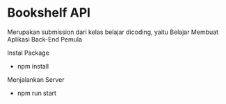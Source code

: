 # Bookshelf API

Merupakan submission dari kelas belajar dicoding, yaitu Belajar Membuat Aplikasi Back-End Pemula

Instal Package
- npm install

Menjalankan Server
- npm run start
